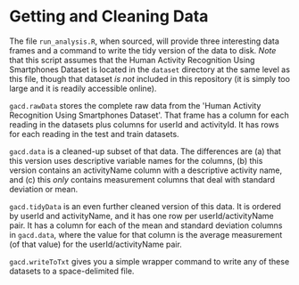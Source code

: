 # Getting and Cleaning Data

The file `run_analysis.R`, when sourced, will provide three
interesting data frames and a command to write the tidy version of the
data to disk.  *Note* that this script assumes that the Human Activity
Recognition Using Smartphones Dataset is located in the `dataset`
directory at the same level as this file, though that dataset *is not*
included in this repository (it is simply too large and it is readily
accessible online).

`gacd.rawData` stores the complete raw data from the 'Human Activity
Recognition Using Smartphones Dataset'.  That frame has a column for
each reading in the datasets plus columns for userId and activityId.
It has rows for each reading in the test and train datasets.

`gacd.data` is a cleaned-up subset of that data.  The differences are
(a) that this version uses descriptive variable names for the columns,
(b) this version contains an activityName column with a descriptive
activity name, and (c) this *only* contains measurement columns that
deal with standard deviation or mean.

`gacd.tidyData` is an even further cleaned version of this data.  It
is ordered by userId and activityName, and it has one row per
userId/activityName pair.  It has a column for each of the mean and
standard deviation columns in `gacd.data`, where the value for that
column is the average measurement (of that value) for the
userId/activityName pair.

`gacd.writeToTxt` gives you a simple wrapper command to write any of
these datasets to a space-delimited file.
